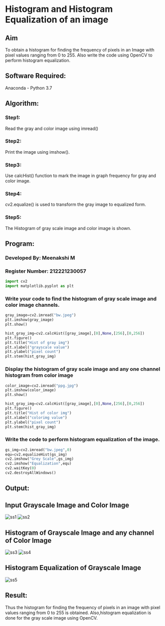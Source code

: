 # Histogram and Histogram Equalization of an image
## Aim
To obtain a histogram for finding the frequency of pixels in an Image with pixel values ranging from 0 to 255. Also write the code using OpenCV to perform histogram equalization.

## Software Required:
Anaconda - Python 3.7

## Algorithm:
### Step1:
Read the gray and color image using imread()
### Step2:
Print the image using imshow().
### Step3:
Use calcHist() function to mark the image in graph frequency for gray and color image.
### Step4:
cv2.equalize() is used to transform the gray image to equalized form.
### Step5:
The Histogram of gray scale image and color image is shown.

## Program:
### Developed By: Meenakshi M
### Register Number: 212221230057
```py
import cv2
import matplotlib.pyplot as plt
```

### Write your code to find the histogram of gray scale image and color image channels.
```py
gray_image=cv2.imread("bw.jpeg")
plt.imshow(gray_image)
plt.show()

hist_gray_img=cv2.calcHist([gray_image],[0],None,[256],[0,256])
plt.figure()
plt.title("Hist of gray img")
plt.xlabel("grayscale value")
plt.ylabel("pixel count")
plt.stem(hist_gray_img)
```

### Display the histogram of gray scale image and any one channel histogram from color image
```py
color_image=cv2.imread("ppg.jpg")
plt.imshow(color_image)
plt.show()

hist_gray_img=cv2.calcHist([gray_image],[0],None,[256],[0,256])
plt.figure()
plt.title("Hist of color img")
plt.xlabel("colorimg value")
plt.ylabel("pixel count")
plt.stem(hist_gray_img)
```

### Write the code to perform histogram equalization of the image. 
```py
gs_img=cv2.imread("bw.jpeg",0)
equ=cv2.equalizeHist(gs_img)
cv2.imshow("Grey Scale",gs_img)
cv2.imshow("Equalization",equ)
cv2.waitKey(0)
cv2.destroyAllWindows()
```

## Output:
## Input Grayscale Image and Color Image
![ss1](./ss1.png)
![ss2](./ss2.png)

## Histogram of Grayscale Image and any channel of Color Image
![ss3](./ss3.png)
![ss4](./ss4.png)

## Histogram Equalization of Grayscale Image
![ss5](./ss5.png)

## Result: 
Thus the histogram for finding the frequency of pixels in an image with pixel values ranging from 0 to 255 is obtained. Also,histogram equalization is done for the gray scale image using OpenCV.

